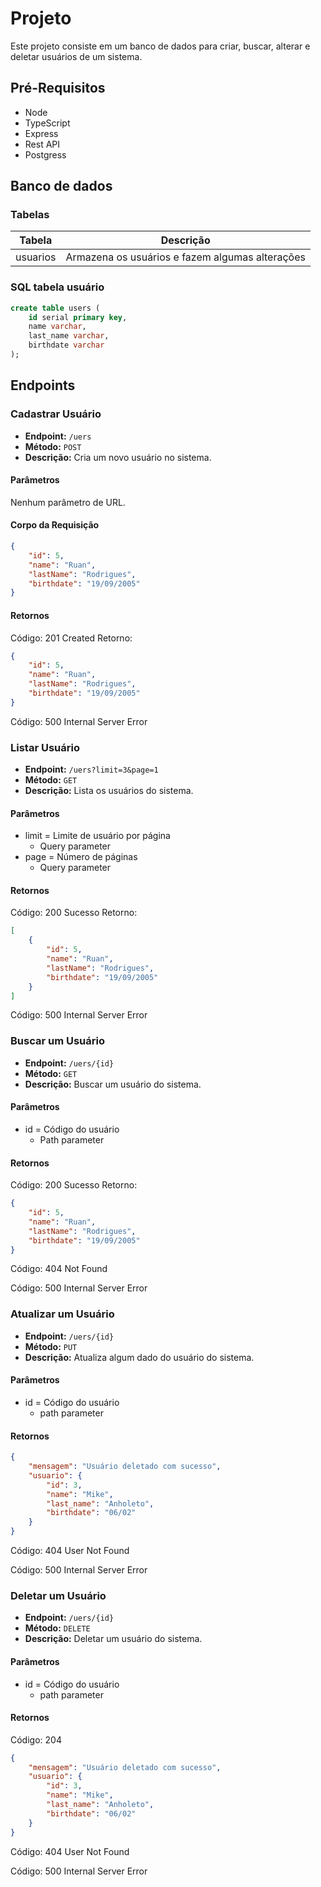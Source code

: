 # Projeto

Este projeto consiste em um banco de dados para criar, buscar, alterar e deletar usuários de um sistema.

## Pré-Requisitos

- Node
- TypeScript
- Express
- Rest API
- Postgress

## Banco de dados

### Tabelas

| Tabela    |                    Descrição                    |
|-----------|-------------------------------------------------|
| usuarios  | Armazena os usuários e fazem algumas alterações |

### SQL tabela usuário

```sql
create table users (
	id serial primary key,
	name varchar, 
	last_name varchar,
	birthdate varchar
);
```

## Endpoints

### Cadastrar Usuário

- **Endpoint:** `/uers`
- **Método:** `POST`
- **Descrição:** Cria um novo usuário no sistema.

#### Parâmetros

Nenhum parâmetro de URL.

#### Corpo da Requisição

```json
{
    "id": 5,
    "name": "Ruan",
    "lastName": "Rodrigues",
    "birthdate": "19/09/2005"
}
```
#### Retornos

Código: 201 Created
Retorno:
```json
{
    "id": 5,
    "name": "Ruan",
    "lastName": "Rodrigues",
    "birthdate": "19/09/2005"
}
```

Código: 500 Internal Server Error

### Listar Usuário

- **Endpoint:** `/uers?limit=3&page=1`
- **Método:** `GET`
- **Descrição:** Lista os usuários do sistema.

#### Parâmetros

- limit = Limite de usuário por página
    - Query parameter
- page = Número de páginas
    - Query parameter

#### Retornos

Código: 200 Sucesso
Retorno:
```json
[
    {
        "id": 5,
        "name": "Ruan",
        "lastName": "Rodrigues",
        "birthdate": "19/09/2005"
    }
]
```

Código: 500 Internal Server Error

### Buscar um Usuário

- **Endpoint:** `/uers/{id}`
- **Método:** `GET`
- **Descrição:** Buscar um usuário do sistema.

#### Parâmetros

- id = Código do usuário
    - Path parameter

#### Retornos

Código: 200 Sucesso
Retorno:
```json
{
    "id": 5,
    "name": "Ruan",
    "lastName": "Rodrigues",
    "birthdate": "19/09/2005"
}
```

Código: 404 Not Found

Código: 500 Internal Server Error

### Atualizar um Usuário

- **Endpoint:** `/uers/{id}`
- **Método:** `PUT`
- **Descrição:** Atualiza algum dado do usuário do sistema.

#### Parâmetros

- id = Código do usuário
    - path parameter

#### Retornos


```json
{
    "mensagem": "Usuário deletado com sucesso",
    "usuario": {
        "id": 3,
        "name": "Mike",
        "last_name": "Anholeto",
        "birthdate": "06/02"
    }
}
```

Código: 404 User Not Found

Código: 500 Internal Server Error

### Deletar um Usuário

- **Endpoint:** `/uers/{id}`
- **Método:** `DELETE`
- **Descrição:** Deletar um usuário do sistema.

#### Parâmetros

- id = Código do usuário
    - path parameter

#### Retornos

Código: 204 
```json
{
    "mensagem": "Usuário deletado com sucesso",
    "usuario": {
        "id": 3,
        "name": "Mike",
        "last_name": "Anholeto",
        "birthdate": "06/02"
    }
}
```

Código: 404 User Not Found

Código: 500 Internal Server Error
